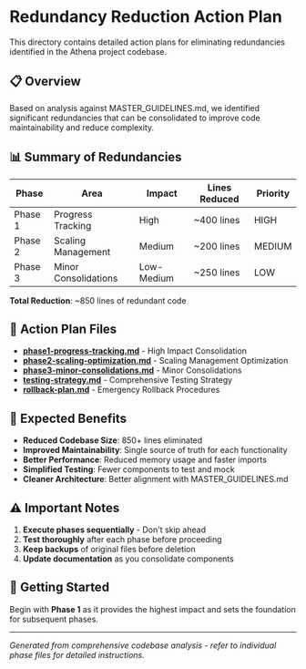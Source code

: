 # Redundancy Reduction Action Plan

This directory contains detailed action plans for eliminating redundancies identified in the Athena project codebase.

## 📋 Overview

Based on analysis against MASTER_GUIDELINES.md, we identified significant redundancies that can be consolidated to improve code maintainability and reduce complexity.

## 📊 Summary of Redundancies

| Phase | Area | Impact | Lines Reduced | Priority |
|-------|------|--------|---------------|----------|
| Phase 1 | Progress Tracking | High | ~400 lines | HIGH |
| Phase 2 | Scaling Management | Medium | ~200 lines | MEDIUM |
| Phase 3 | Minor Consolidations | Low-Medium | ~250 lines | LOW |

**Total Reduction**: ~850 lines of redundant code

## 📁 Action Plan Files

- **[phase1-progress-tracking.md](./phase1-progress-tracking.md)** - High Impact Consolidation
- **[phase2-scaling-optimization.md](./phase2-scaling-optimization.md)** - Scaling Management Optimization  
- **[phase3-minor-consolidations.md](./phase3-minor-consolidations.md)** - Minor Consolidations
- **[testing-strategy.md](./testing-strategy.md)** - Comprehensive Testing Strategy
- **[rollback-plan.md](./rollback-plan.md)** - Emergency Rollback Procedures

## 🎯 Expected Benefits

- **Reduced Codebase Size**: 850+ lines eliminated
- **Improved Maintainability**: Single source of truth for each functionality
- **Better Performance**: Reduced memory usage and faster imports
- **Simplified Testing**: Fewer components to test and mock
- **Cleaner Architecture**: Better alignment with MASTER_GUIDELINES.md

## ⚠️ Important Notes

1. **Execute phases sequentially** - Don't skip ahead
2. **Test thoroughly** after each phase before proceeding
3. **Keep backups** of original files before deletion
4. **Update documentation** as you consolidate components

## 🚀 Getting Started

Begin with **Phase 1** as it provides the highest impact and sets the foundation for subsequent phases.

---
*Generated from comprehensive codebase analysis - refer to individual phase files for detailed instructions.*
